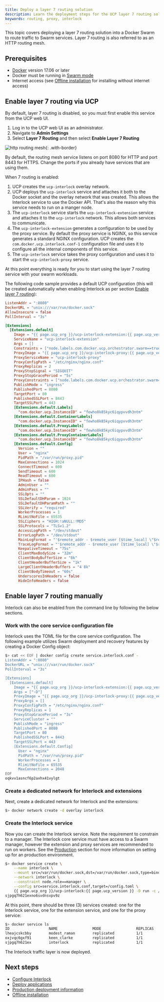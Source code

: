 ```yaml
---
title: Deploy a layer 7 routing solution 
description: Learn the deployment steps for the UCP layer 7 routing solution
keywords: routing, proxy, interlock
---
```


This topic covers deploying a layer 7 routing solution into a Docker Swarm to route traffic to Swarm services. Layer 7 routing is also referred to as an HTTP routing mesh.

## Prerequisites

- [Docker](https://www.docker.com) version 17.06 or later
- Docker must be running in [Swarm mode](/engine/swarm/)
- Internet access (see [Offline installation](./offline-install.md) for installing without internet access)

## Enable layer 7 routing via UCP

By default, layer 7 routing is disabled, so you must first
enable this service from the UCP web UI.

1. Log in to the UCP web UI as an administrator.
2. Navigate to **Admin Settings**
3. Select **Layer 7 Routing** and then select **Enable Layer 7 Routing**

![http routing mesh](../../images/interlock-install-4.png){: .with-border}

By default, the routing mesh service listens on port 8080 for HTTP and port
8443 for HTTPS. Change the ports if you already have services that are using
them.

When 7 routing is enabled:

1. UCP creates the `ucp-interlock` overlay network.
2. UCP deploys the `ucp-interlock` service and attaches it both to the Docker
socket and the overlay network that was created. This allows the Interlock
service to use the Docker API. That's also the reason why this service needs to
run on a manger node.
3. The `ucp-interlock` service starts the `ucp-interlock-extension` service
and attaches it to the `ucp-interlock` network. This allows both services
to communicate.
4. The `ucp-interlock-extension` generates a configuration to be used by
the proxy service. By default the proxy service is NGINX, so this service
generates a standard NGINX configuration. UCP creates the `com.docker.ucp.interlock.conf-1` configuration file and uses it to configure all
the internal components of this service. 
5. The `ucp-interlock` service takes the proxy configuration and uses it to
start the `ucp-interlock-proxy` service.

At this point everything is ready for you to start using the layer 7 routing
service with your swarm workloads.

The following code sample provides a default UCP configuration (this will be created automatically when enabling Interlock as per section [Enable layer 7 routing](#enable-layer-7-routing)):

```toml
ListenAddr = ":8080"
DockerURL = "unix:///var/run/docker.sock"
AllowInsecure = false
PollInterval = "3s"

[Extensions]
  [Extensions.default]
    Image = "{{ page.ucp_org }}/ucp-interlock-extension:{{ page.ucp_version }}"
    ServiceName = "ucp-interlock-extension"
    Args = []
    Constraints = ["node.labels.com.docker.ucp.orchestrator.swarm==true", "node.platform.os==linux"]
    ProxyImage = "{{ page.ucp_org }}/ucp-interlock-proxy:{{ page.ucp_version }}"
    ProxyServiceName = "ucp-interlock-proxy"
    ProxyConfigPath = "/etc/nginx/nginx.conf"
    ProxyReplicas = 2
    ProxyStopSignal = "SIGQUIT"
    ProxyStopGracePeriod = "5s"
    ProxyConstraints = ["node.labels.com.docker.ucp.orchestrator.swarm==true", "node.platform.os==linux"]
    PublishMode = "ingress"
    PublishedPort = 8080
    TargetPort = 80
    PublishedSSLPort = 8443
    TargetSSLPort = 443
    [Extensions.default.Labels]
      "com.docker.ucp.InstanceID" = "fewho8k85kyc6iqypvvdh3ntm"
    [Extensions.default.ContainerLabels]
      "com.docker.ucp.InstanceID" = "fewho8k85kyc6iqypvvdh3ntm"
    [Extensions.default.ProxyLabels]
      "com.docker.ucp.InstanceID" = "fewho8k85kyc6iqypvvdh3ntm"
    [Extensions.default.ProxyContainerLabels]
      "com.docker.ucp.InstanceID" = "fewho8k85kyc6iqypvvdh3ntm"
    [Extensions.default.Config]
      Version = ""
      User = "nginx"
      PidPath = "/var/run/proxy.pid"
      MaxConnections = 1024
      ConnectTimeout = 600
      SendTimeout = 600
      ReadTimeout = 600
      IPHash = false
      AdminUser = ""
      AdminPass = ""
      SSLOpts = ""
      SSLDefaultDHParam = 1024
      SSLDefaultDHParamPath = ""
      SSLVerify = "required"
      WorkerProcesses = 1
      RLimitNoFile = 65535
      SSLCiphers = "HIGH:!aNULL:!MD5"
      SSLProtocols = "TLSv1.2"
      AccessLogPath = "/dev/stdout"
      ErrorLogPath = "/dev/stdout"
      MainLogFormat = "'$remote_addr - $remote_user [$time_local] \"$request\" '\n\t\t    '$status $body_bytes_sent \"$http_referer\" '\n\t\t    '\"$http_user_agent\" \"$http_x_forwarded_for\"';"
      TraceLogFormat = "'$remote_addr - $remote_user [$time_local] \"$request\" $status '\n\t\t    '$body_bytes_sent \"$http_referer\" \"$http_user_agent\" '\n\t\t    '\"$http_x_forwarded_for\" $request_id $msec $request_time '\n\t\t    '$upstream_connect_time $upstream_header_time $upstream_response_time';"
      KeepaliveTimeout = "75s"
      ClientMaxBodySize = "32m"
      ClientBodyBufferSize = "8k"
      ClientHeaderBufferSize = "1k"
      LargeClientHeaderBuffers = "4 8k"
      ClientBodyTimeout = "60s"
      UnderscoresInHeaders = false
      HideInfoHeaders = false
```

## Enable layer 7 routing manually

Interlock can also be enabled from the command line by following the below sections.

### Work with the core service configuration file

Interlock uses the TOML file for the core service configuration. The following example utilizes Swarm deployment and recovery features by creating a Docker Config object:

```bash
$> cat << EOF | docker config create service.interlock.conf -
ListenAddr = ":8080"
DockerURL = "unix:///var/run/docker.sock"
PollInterval = "3s"

[Extensions]
  [Extensions.default]
    Image = "{{ page.ucp_org }}/ucp-interlock-extension:{{ page.ucp_version }}"
    Args = ["-D"]
    ProxyImage = "{{ page.ucp_org }}/ucp-interlock-proxy:{{ page.ucp_version }}"
    ProxyArgs = []
    ProxyConfigPath = "/etc/nginx/nginx.conf"
    ProxyReplicas = 1
    ProxyStopGracePeriod = "3s"
    ServiceCluster = ""
    PublishMode = "ingress"
    PublishedPort = 8080
    TargetPort = 80
    PublishedSSLPort = 8443
    TargetSSLPort = 443
    [Extensions.default.Config]
      User = "nginx"
      PidPath = "/var/run/proxy.pid"
      WorkerProcesses = 1
      RlimitNoFile = 65535
      MaxConnections = 2048
EOF
oqkvv1asncf6p2axhx41vylgt
```

### Create a dedicated network for Interlock and extensions

Next, create a dedicated network for Interlock and the extensions:

```bash
$> docker network create -d overlay interlock
```

### Create the Interlock service

Now you can create the Interlock service. Note the requirement to constrain to a manager. The
Interlock core service must have access to a Swarm manager, however the extension and proxy services
are recommended to run on workers.  See the [Production](./production.md) section for more information
on setting up for an production environment.

```bash
$> docker service create \
    --name interlock \
    --mount src=/var/run/docker.sock,dst=/var/run/docker.sock,type=bind \
    --network interlock \
    --constraint node.role==manager \
    --config src=service.interlock.conf,target=/config.toml \
    {{ page.ucp_org }}/ucp-interlock:{{ page.ucp_version }} -D run -c /config.toml
sjpgq7h621exno6svdnsvpv9z
```

At this point, there should be three (3) services created: one for the Interlock service,
one for the extension service, and one for the proxy service:

```bash
$> docker service ls
ID                  NAME                MODE                REPLICAS            IMAGE                                                       PORTS
lheajcskcbby        modest_raman        replicated          1/1                 nginx:alpine                                                *:80->80/tcp *:443->443/tcp
oxjvqc6gxf91        keen_clarke         replicated          1/1                 {{ page.ucp_org }}/ucp-interlock-extension:{{ page.ucp_version }}
sjpgq7h621ex        interlock           replicated          1/1                 {{ page.ucp_org }}/ucp-interlock:{{ page.ucp_version }}
```

The Interlock traffic layer is now deployed. 

## Next steps

- [Configure Interlock](../config/index.md) 
- [Deploy applications](../usage/index.md)
- [Production deployment information](./production.md)
- [Offline installation](./offline-install.md)
